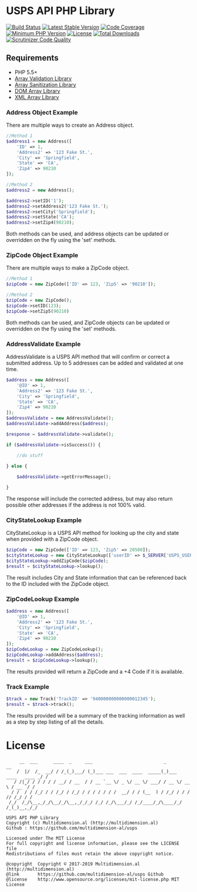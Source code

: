 # USPS API PHP Library

[![Build Status](https://travis-ci.org/multidimension-al/usps.svg)](https://travis-ci.org/multidimension-al/usps)
[![Latest Stable Version](https://poser.pugx.org/multidimensional/usps/v/stable.svg)](https://packagist.org/packages/multidimensional/usps)
[![Code Coverage](https://scrutinizer-ci.com/g/multidimension-al/usps/badges/coverage.png)](https://scrutinizer-ci.com/g/multidimension-al/usps/)
[![Minimum PHP Version](http://img.shields.io/badge/php-%3E%3D%205.5-8892BF.svg)](https://php.net/)
[![License](https://poser.pugx.org/multidimensional/usps/license.svg)](https://packagist.org/packages/multidimensional/usps)
[![Total Downloads](https://poser.pugx.org/multidimensional/usps/d/total.svg)](https://packagist.org/packages/multidimensional/usps)
[![Scrutinizer Code Quality](https://scrutinizer-ci.com/g/multidimension-al/usps/badges/quality-score.png)](https://scrutinizer-ci.com/g/multidimension-al/usps/)

## Requirements

* PHP 5.5+
* [Array Validation Library](https://github.com/multidimension-al/array-validation)
* [Array Sanitization Library](https://github.com/multidimension-al/array-sanitization)
* [DOM Array Library](https://github.com/multidimension-al/dom-array)
* [XML Array Library](https://github.com/multidimension-al/xml-array)

### Address Object Example

There are multiple ways to create an Address object.

```php
//Method 1
$address1 = new Address([
    'ID' => 1,
    'Address2' => '123 Fake St.',
    'City' => 'Springfield',
    'State' => 'CA',
    'Zip4' => 90210
]);

//Method 2
$address2 = new Address();

$address2->setID('1');
$address2->setAddress2('123 Fake St.');
$address2->setCity('Springfield');
$address2->setState('CA');
$address2->setZip4(90210);
```

Both methods can be used, and address objects can be updated or overridden on the fly using the 'set' methods.
 
### ZipCode Object Example

There are multiple ways to make a ZipCode object.

```php
//Method 1
$zipCode = new ZipCode(['ID' => 123, 'Zip5' => '90210']);

//Method 2
$zipCode = new ZipCode();
$zipCode->setID(123);
$zipCode->setZip5(90210)
```
 
Both methods can be used, and ZipCode objects can be updated or overridden on the fly using the 'set' methods.
  
 
### AddressValidate Example

AddressValidate is a USPS API method that will confirm or correct a submitted address. Up to 5 addresses can be added and validated at one time.

```php
$address = new Address([
    '@ID' => 1,
    'Address2' => '123 Fake St.',
    'City' => 'Springfield',
    'State' => 'CA',
    'Zip4' => 90210
]);
$addressValidate = new AddressValidate();
$addressValidate->addAddress($address);

$response = $addressValidate->validate();

if ($addressValidate->isSuccess()) {

    //do stuff

} else {
    
    $addressValidate->getErrorMessage();

}
```

The response will include the corrected address, but may also return possible other addresses if the address is not 100% valid.

### CityStateLookup Example

CityStateLookup is a USPS API method for looking up the city and state when provided with a ZipCode object.

```php
$zipCode = new ZipCode(['ID' => 123, 'Zip5' => 20500]);
$cityStateLookup = new CityStateLookup(['userID' => $_SERVER['USPS_USERID']]);
$cityStateLookup->addZipCode($zipCode);
$result = $cityStateLookup->lookup();
```

The result includes City and State information that can be referenced back to the ID included with the ZipCode object.

### ZipCodeLookup Example

```php
$address = new Address([
    '@ID' => 1,
    'Address2' => '123 Fake St.',
    'City' => 'Springfield',
    'State' => 'CA',
    'Zip4' => 90210
]);
$zipCodeLookup = new ZipCodeLookup();
$zipCodeLookup->addAddress($address);
$result = $zipCodeLookup->lookup();
```

The results provided will return a ZipCode and a +4 Code if it is available.

### Track Example

```php
$track = new Track('TrackID' => '940000000000000012345');
$result = $track->track();
```

The results provided will be a summary of the tracking information as well as a step by step listing of all the details.

# License

         __  ___      ____  _     ___                           _                    __
        /  |/  /_  __/ / /_(_)___/ (_)___ ___  ___  ____  _____(_)___  ____   ____ _/ /
       / /|_/ / / / / / __/ / __  / / __ `__ \/ _ \/ __ \/ ___/ / __ \/ __ \ / __ `/ /
      / /  / / /_/ / / /_/ / /_/ / / / / / / /  __/ / / (__  ) / /_/ / / / // /_/ / /
     /_/  /_/\__,_/_/\__/_/\__,_/_/_/ /_/ /_/\___/_/ /_/____/_/\____/_/ /_(_)__,_/_/
  
    USPS API PHP Library
    Copyright (c) Multidimension.al (http://multidimension.al)
    Github : https://github.com/multidimension-al/usps
  
    Licensed under The MIT License
    For full copyright and license information, please see the LICENSE file
    Redistributions of files must retain the above copyright notice.
  
    @copyright  Copyright © 2017-2019 Multidimension.al (http://multidimension.al)
    @link       https://github.com/multidimension-al/usps Github
    @license    http://www.opensource.org/licenses/mit-license.php MIT License
